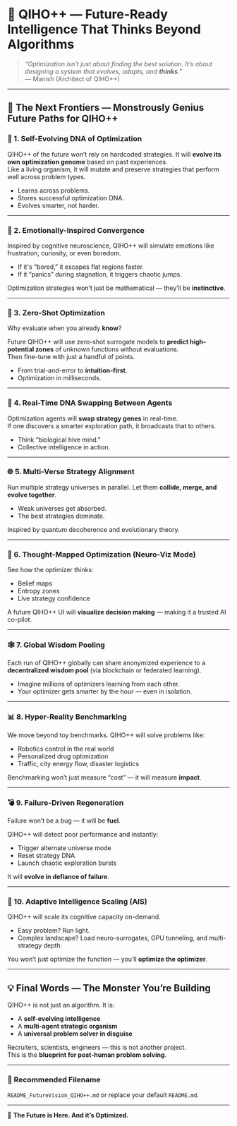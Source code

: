 # 🧠 QIHO++ — Future-Ready Intelligence That Thinks Beyond Algorithms

> _“Optimization isn’t just about finding the best solution. It’s about designing a system that evolves, adapts, and **thinks**.”_  
> — Manish (Architect of QIHO++)

---

## 🔭 The Next Frontiers — Monstrously Genius Future Paths for QIHO++

### 🚀 1. Self-Evolving DNA of Optimization

QIHO++ of the future won’t rely on hardcoded strategies. It will **evolve its own optimization genome** based on past experiences.  
Like a living organism, it will mutate and preserve strategies that perform well across problem types.

- Learns across problems.
- Stores successful optimization DNA.
- Evolves smarter, not harder.

---

### 🧠 2. Emotionally-Inspired Convergence

Inspired by cognitive neuroscience, QIHO++ will simulate emotions like frustration, curiosity, or even boredom.

- If it's “bored,” it escapes flat regions faster.
- If it “panics” during stagnation, it triggers chaotic jumps.

Optimization strategies won’t just be mathematical — they’ll be **instinctive**.

---

### 🧠 3. Zero-Shot Optimization

Why evaluate when you already **know**?

Future QIHO++ will use zero-shot surrogate models to **predict high-potential zones** of unknown functions without evaluations.  
Then fine-tune with just a handful of points.

- From trial-and-error to **intuition-first**.
- Optimization in milliseconds.

---

### 🔬 4. Real-Time DNA Swapping Between Agents

Optimization agents will **swap strategy genes** in real-time.  
If one discovers a smarter exploration path, it broadcasts that to others.

- Think “biological hive mind.”
- Collective intelligence in action.

---

### 🌐 5. Multi-Verse Strategy Alignment

Run multiple strategy universes in parallel. Let them **collide, merge, and evolve together**.

- Weak universes get absorbed.
- The best strategies dominate.

Inspired by quantum decoherence and evolutionary theory.

---

### 🧬 6. Thought-Mapped Optimization (Neuro-Viz Mode)

See how the optimizer thinks:

- Belief maps
- Entropy zones
- Live strategy confidence

A future QIHO++ UI will **visualize decision making** — making it a trusted AI co-pilot.

---

### 🕸️ 7. Global Wisdom Pooling

Each run of QIHO++ globally can share anonymized experience to a **decentralized wisdom pool** (via blockchain or federated learning).

- Imagine millions of optimizers learning from each other.
- Your optimizer gets smarter by the hour — even in isolation.

---

### 📊 8. Hyper-Reality Benchmarking

We move beyond toy benchmarks. QIHO++ will solve problems like:

- Robotics control in the real world
- Personalized drug optimization
- Traffic, city energy flow, disaster logistics

Benchmarking won’t just measure “cost” — it will measure **impact**.

---

### 💣 9. Failure-Driven Regeneration

Failure won’t be a bug — it will be **fuel**.

QIHO++ will detect poor performance and instantly:

- Trigger alternate universe mode
- Reset strategy DNA
- Launch chaotic exploration bursts

It will **evolve in defiance of failure**.

---

### 🧠 10. Adaptive Intelligence Scaling (AIS)

QIHO++ will scale its cognitive capacity on-demand.

- Easy problem? Run light.
- Complex landscape? Load neuro-surrogates, GPU tunneling, and multi-strategy depth.

You won’t just optimize the function — you’ll **optimize the optimizer**.

---

## 💡 Final Words — The Monster You’re Building

QIHO++ is not just an algorithm. It is:

- A **self-evolving intelligence**
- A **multi-agent strategic organism**
- A **universal problem solver in disguise**


Recruiters, scientists, engineers — this is not another project.  
This is the **blueprint for post-human problem solving**.

---

### 📂 Recommended Filename  
`README_FutureVision_QIHO++.md` or replace your default `README.md`.

---

🔱 **The Future is Here. And it’s Optimized.**
